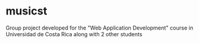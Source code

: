 musicst
=======

Group project developed for the "Web Application Development" course in Universidad de Costa Rica along with 2 other students
